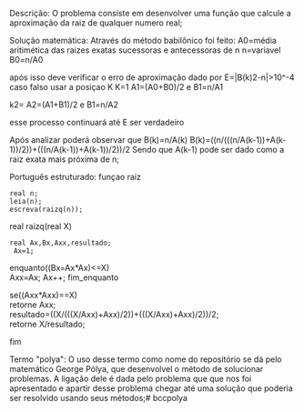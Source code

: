 Descrição:
O problema consiste em desenvolver uma função que calcule a aproximação da raiz de qualquer numero real;


Solução matemática:
Através do método babilônico foi feito:
A0=média aritimética das raizes exatas sucessoras e antecessoras de n
n=variavel
B0=n/A0

após isso deve verificar o erro de aproximação dado por E=|B(k)2-n|>10^-4
caso falso usar a posiçao K
K=1
A1=(A0+B0)/2 e B1=n/A1

k2=
A2=(A1+B1)/2 e B1=n/A2

esse processo continuará até E ser verdadeiro

Após analizar poderá observar  que
B(k)=n/A(k) 
B(k)=((n/(((n/A(k-1))+A(k-1))/2))+(((n/A(k-1))+A(k-1))/2))/2
Sendo que A(k-1) pode ser dado como a raiz exata mais próxima de n;






Português estruturado:
funçao raiz

    
    real n;
    leia(n);
    escreva(raizq(n));
    
    


real raizq(real X)

    real Ax,Bx,Axx,resultado;
     Ax=1;
   enquanto((Bx=Ax*Ax)<=X)    
      Axx=Ax;
      Ax++;
      fim_enquanto
   
   se((Axx*Axx)==X)       
      retorne Axx;    
   resultado=((X/(((X/Axx)+Axx)/2))+(((X/Axx)+Axx)/2))/2;   
   retorne X/resultado;

fim
 




Termo "polya":
O uso desse termo como nome do repositório se dá pelo matemático George Pólya, que desenvolvel o método de solucionar problemas. A ligação dele é dada pelo problema que que nos foi apresentado e apartir desse problema chegar até uma solução que poderia ser resolvido usando seus métodos;# bccpolya
